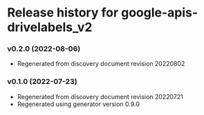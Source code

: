 # Release history for google-apis-drivelabels_v2

### v0.2.0 (2022-08-06)

* Regenerated from discovery document revision 20220802

### v0.1.0 (2022-07-23)

* Regenerated from discovery document revision 20220721
* Regenerated using generator version 0.9.0


